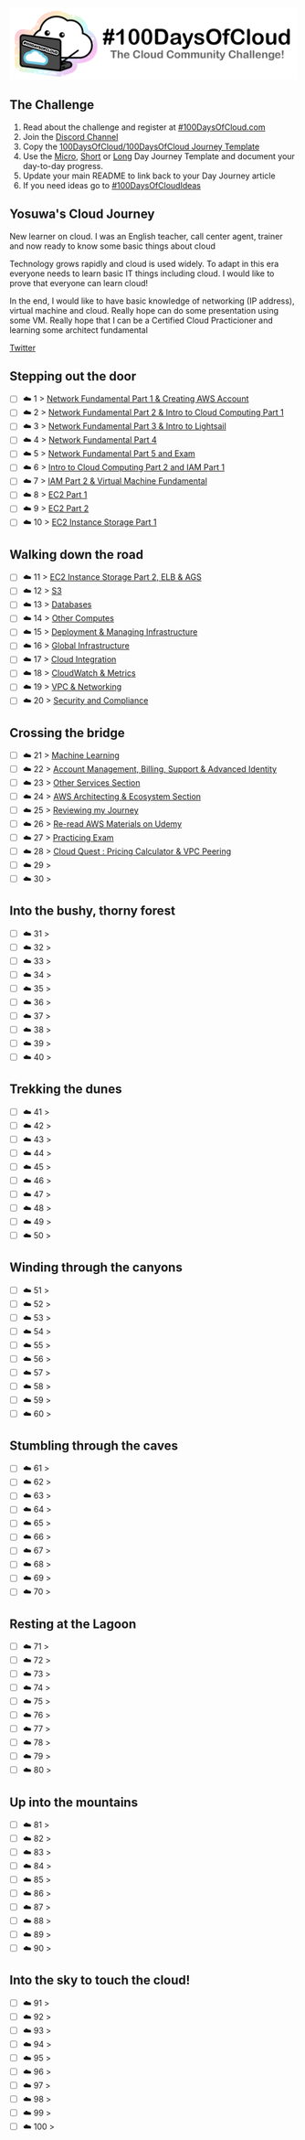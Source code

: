<p align="center">
  <img src="banner.png">
</p>

## The Challenge
1. Read about the challenge and register at [#100DaysOfCloud.com](https://100DaysOfCloud.com)
2. Join the [Discord Channel](https://discord.gg/c6Db8nY)
3. Copy the [100DaysOfCloud/100DaysOfCloud Journey Template](https://github.com/100DaysOfCloud/100DaysOfCloud/generate)
4. Use the [Micro](Templates/000-DAY-ARTICLE-MICRO-TEMPLATE.md), [Short](Templates/001-DAY-ARTICLE-SHORT-TEMPLATE.md) or [Long](Templates/002-DAY-ARTICLE-LONG-TEMPLATE.md) Day Journey Template and document your day-to-day progress.
5. Update your main README to link back to your Day Journey article
4. If you need ideas go to [#100DaysOfCloudIdeas](https://github.com/100DaysOfCloud/100DaysOfCloudIdeas)


## Yosuwa's Cloud Journey

New learner on cloud. I was an English teacher, call center agent, trainer and now ready to know some basic things about cloud 

Technology grows rapidly and cloud is used widely. To adapt in this era everyone needs to learn basic IT things including cloud. I would like to prove that everyone can learn cloud!

In the end, I would like to have basic knowledge of networking (IP address), virtual machine and cloud. Really hope can do some presentation using some VM. Really hope that I can be a Certified Cloud Practicioner and learning some architect fundamental

[Twitter](https://twitter.com/JoeSeven08)

## Stepping out the door

- [ ] ☁️ 1 > [Network Fundamental Part 1 & Creating AWS Account](Journey/001/Readme.md)
- [ ] ☁️ 2 > [Network Fundamental Part 2 & Intro to Cloud Computing Part 1 ](Journey/002/Readme.md)
- [ ] ☁️ 3 > [Network Fundamental Part 3 & Intro to Lightsail](Journey/003/Readme.md)
- [ ] ☁️ 4 > [Network Fundamental Part 4](Journey/004/Readme.md)
- [ ] ☁️ 5 > [Network Fundamental Part 5 and Exam](Journey/005/Readme.md)
- [ ] ☁️ 6 > [Intro to Cloud Computing Part 2 and IAM Part 1](Journey/006/Readme.md)
- [ ] ☁️ 7 > [IAM  Part 2 & Virtual Machine Fundamental](Journey/007/Readme.md)
- [ ] ☁️ 8 > [EC2 Part 1](Journey/008/Readme.md)
- [ ] ☁️ 9 > [EC2 Part 2](Journey/009/Readme.md)
- [ ] ☁️ 10 > [EC2 Instance Storage Part 1](Journey/010/Readme.md)

## Walking down the road

- [ ] ☁️ 11 > [EC2 Instance Storage Part 2, ELB & AGS](Journey/011/Readme.md)
- [ ] ☁️ 12 > [S3](Journey/012/Readme.md)
- [ ] ☁️ 13 > [Databases](Journey/013/Readme.md)
- [ ] ☁️ 14 > [Other Computes](Journey/014/Readme.md)
- [ ] ☁️ 15 > [Deployment & Managing Infrastructure](Journey/015/Readme.md)
- [ ] ☁️ 16 > [Global Infrastructure](Journey/016/Readme.md)
- [ ] ☁️ 17 > [Cloud Integration](Journey/017/Readme.md)
- [ ] ☁️ 18 > [CloudWatch & Metrics](Journey/018/Readme.md)
- [ ] ☁️ 19 > [VPC & Networking](Journey/019/Readme.md)
- [ ] ☁️ 20 > [Security and Compliance](Journey/020/Readme.md)

## Crossing the bridge

- [ ] ☁️ 21 > [Machine Learning](Journey/021/Readme.md)
- [ ] ☁️ 22 > [Account Management, Billing, Support & Advanced Identity](Journey/022/Readme.md)
- [ ] ☁️ 23 > [Other Services Section](Journey/023/Readme.md)
- [ ] ☁️ 24 > [AWS Architecting & Ecosystem Section](Journey/024/Readme.md)
- [ ] ☁️ 25 > [Reviewing my Journey](Journey/025/Readme.md)
- [ ] ☁️ 26 > [Re-read AWS Materials on Udemy](Journey/026/Readme.md)
- [ ] ☁️ 27 > [Practicing Exam](Journey/027/Readme.md)
- [ ] ☁️ 28 > [Cloud Quest : Pricing Calculator & VPC Peering](Journey/028/Readme.md)
- [ ] ☁️ 29 > [](Journey/029/Readme.md)
- [ ] ☁️ 30 > [](Journey/030/Readme.md)

## Into the bushy, thorny forest

- [ ] ☁️ 31 > [](Journey/031/Readme.md)
- [ ] ☁️ 32 > [](Journey/032/Readme.md)
- [ ] ☁️ 33 > [](Journey/033/Readme.md)
- [ ] ☁️ 34 > [](Journey/034/Readme.md)
- [ ] ☁️ 35 > [](Journey/035/Readme.md)
- [ ] ☁️ 36 > [](Journey/036/Readme.md)
- [ ] ☁️ 37 > [](Journey/037/Readme.md)
- [ ] ☁️ 38 > [](Journey/038/Readme.md)
- [ ] ☁️ 39 > [](Journey/039/Readme.md)
- [ ] ☁️ 40 > [](Journey/040/Readme.md)

## Trekking the dunes

- [ ] ☁️ 41 > [](Journey/041/Readme.md)
- [ ] ☁️ 42 > [](Journey/042/Readme.md)
- [ ] ☁️ 43 > [](Journey/043/Readme.md)
- [ ] ☁️ 44 > [](Journey/044/Readme.md)
- [ ] ☁️ 45 > [](Journey/045/Readme.md)
- [ ] ☁️ 46 > [](Journey/046/Readme.md)
- [ ] ☁️ 47 > [](Journey/047/Readme.md)
- [ ] ☁️ 48 > [](Journey/048/Readme.md)
- [ ] ☁️ 49 > [](Journey/049/Readme.md)
- [ ] ☁️ 50 > [](Journey/050/Readme.md)

## Winding through the canyons

- [ ] ☁️ 51 > [](Journey/051/Readme.md)
- [ ] ☁️ 52 > [](Journey/052/Readme.md)
- [ ] ☁️ 53 > [](Journey/053/Readme.md)
- [ ] ☁️ 54 > [](Journey/054/Readme.md)
- [ ] ☁️ 55 > [](Journey/055/Readme.md)
- [ ] ☁️ 56 > [](Journey/056/Readme.md)
- [ ] ☁️ 57 > [](Journey/057/Readme.md)
- [ ] ☁️ 58 > [](Journey/058/Readme.md)
- [ ] ☁️ 59 > [](Journey/059/Readme.md)
- [ ] ☁️ 60 > [](Journey/060/Readme.md)

## Stumbling through the caves

- [ ] ☁️ 61 > [](Journey/061/Readme.md)
- [ ] ☁️ 62 > [](Journey/062/Readme.md)
- [ ] ☁️ 63 > [](Journey/063/Readme.md)
- [ ] ☁️ 64 > [](Journey/064/Readme.md)
- [ ] ☁️ 65 > [](Journey/065/Readme.md)
- [ ] ☁️ 66 > [](Journey/066/Readme.md)
- [ ] ☁️ 67 > [](Journey/067/Readme.md)
- [ ] ☁️ 68 > [](Journey/068/Readme.md)
- [ ] ☁️ 69 > [](Journey/069/Readme.md)
- [ ] ☁️ 70 > [](Journey/070/Readme.md)

## Resting at the Lagoon

- [ ] ☁️ 71 > [](Journey/071/Readme.md)
- [ ] ☁️ 72 > [](Journey/072/Readme.md)
- [ ] ☁️ 73 > [](Journey/073/Readme.md)
- [ ] ☁️ 74 > [](Journey/074/Readme.md)
- [ ] ☁️ 75 > [](Journey/075/Readme.md)
- [ ] ☁️ 76 > [](Journey/076/Readme.md)
- [ ] ☁️ 77 > [](Journey/077/Readme.md)
- [ ] ☁️ 78 > [](Journey/078/Readme.md)
- [ ] ☁️ 79 > [](Journey/079/Readme.md)
- [ ] ☁️ 80 > [](Journey/080/Readme.md)

## Up into the mountains

- [ ] ☁️ 81 > [](Journey/081/Readme.md)
- [ ] ☁️ 82 > [](Journey/082/Readme.md)
- [ ] ☁️ 83 > [](Journey/083/Readme.md)
- [ ] ☁️ 84 > [](Journey/084/Readme.md)
- [ ] ☁️ 85 > [](Journey/085/Readme.md)
- [ ] ☁️ 86 > [](Journey/086/Readme.md)
- [ ] ☁️ 87 > [](Journey/087/Readme.md)
- [ ] ☁️ 88 > [](Journey/088/Readme.md)
- [ ] ☁️ 89 > [](Journey/089/Readme.md)
- [ ] ☁️ 90 > [](Journey/090/Readme.md)

## Into the sky to touch the cloud!

- [ ] ☁️ 91 > [](Journey/091/Readme.md)
- [ ] ☁️ 92 > [](Journey/092/Readme.md)
- [ ] ☁️ 93 > [](Journey/093/Readme.md)
- [ ] ☁️ 94 > [](Journey/094/Readme.md)
- [ ] ☁️ 95 > [](Journey/095/Readme.md)
- [ ] ☁️ 96 > [](Journey/096/Readme.md)
- [ ] ☁️ 97 > [](Journey/097/Readme.md)
- [ ] ☁️ 98 > [](Journey/098/Readme.md)
- [ ] ☁️ 99 > [](Journey/099/Readme.md)
- [ ] ☁️ 100 > [](Journey/100/Readme.md)
